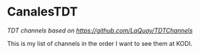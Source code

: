 # CanalesTDT
_TDT channels based on https://github.com/LaQuay/TDTChannels_

This is my list of channels in the order I want to see them at KODI.
